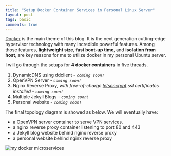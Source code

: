 ```yaml
---
title: "Setup Docker Container Services in Personal Linux Server"
layout: post
tags: basic
comments: true
---
```


[Docker](https://www.docker.com/what-docker) is the main theme of this blog. It is the next generation cutting-edge hypervisor technology with many incredible powerful features. Among those features, **lightweight size**, **fast boot-up time**, and **isolation from host**, are key reasons for me to utilize docker in my personal Ubuntu server.

I will go through the setups for **4 docker containers** in five threads.

1. DynamicDNS using ddclient - *`coming soon!`*
2. OpenVPN Server - *`coming soon!`*
3. Nginx Reverse Proxy, *with free-of-charge [letsencrypt](https://letsencrypt.org/) ssl certificates installed* - *`coming soon!`*
4. Multiple Jekyll Blogs - *`coming soon!`*
5. Personal website - *`coming soon!`*

The final topology diagram is showed as below. We will eventually have:

- a OpenVPN server container to serve VPN services.
- a nginx reverse proxy container listening to port 80 and 443
- a Jekyll blog website behind nginx reverse proxy
- a personal website behind nginx reverse proxy


![my docker microservices](http://i.imgur.com/CnI8cyq.png?1 "my docker microservices")
